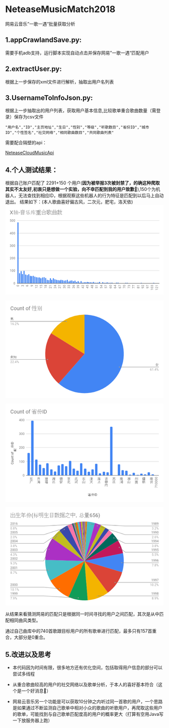 # NeteaseMusicMatch2018
网易云音乐”一歌一遇“批量获取分析

## 1.appCrawlandSave.py:
需要手机adb支持，运行脚本实现自动点击并保存网易”一歌一遇“匹配用户

## 2.extractUser.py:
根据上一步保存的xml文件进行解析，抽取出用户名列表

## 3.UsernameToInfoJson.py:
根据上一步抽取出的用户列表，获取用户基本信息,比较歌单重合歌曲数量（需登录）保存为csv文件

`"用户名","ID","主页地址","生日","性别","等级","听歌数目","省份ID","城市ID","个性签名","社交网络","相同歌曲数目","共同歌曲列表"`

需要配合隔壁的api：

[NeteaseCloudMusicApi](https://github.com/Binaryify/NeteaseCloudMusicApi)

## 4.个人测试结果：
根据自己账户匹配了 2291+150 个用户(__因为被举报3次被封禁了，的确这种爬取其实不太友好,初衷只是想做一个实验，向不幸匹配到我的用户致歉🙇__),150个为机器人，无法查找到相应ID，根据观察这些机器人的行为特征是匹配到以后马上自动退出。
结果如下：(本人歌曲喜好偏古风，二次元，肥宅，洛天依)
![](./ReadMePic/samesong.png)

![](./ReadMePic/gender.png)

![](./ReadMePic/province.png)

![](./ReadMePic/birth.png)

从结果来看猜测网易的匹配只是根据同一时间寻找的用户之间匹配，其次是从中匹配相同曲风类型。

通过自己曲库中的740首歌跟目标用户的所有歌单进行匹配，最多只有157首重合，大部分是0重合。
## 5.改进以及思考

* 本代码因为时间有限，很多地方还有优化空间，包括取得用户信息的部分可以尝试多线程

* 从重合歌曲较高的用户的社交网络以及歌单分析，于本人的喜好基本符合（这个是一个好消息🤔）

* 网易云音乐另一个功能是可以获取10分钟之内听过同一首歌的用户，一个思路是如果通过不断监测自己歌单中相对小众的歌曲的听歌用户，再爬取这些用户的歌单，可能找到与自己歌单匹配度高的用户的概率更大（打算有空用Java写一下放服务器上跑）

